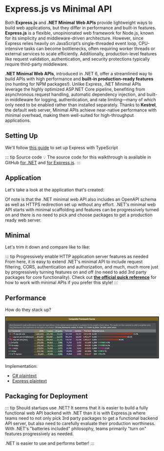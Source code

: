 # Express.js vs Minimal API

Both **Express.js** and **.NET Minimal Web APIs** provide lightweight ways to build web applications, but they differ in performance and built-in features. **Express.js** is a flexible, unopinionated web framework for Node.js, known for its simplicity and middleware-driven architecture. However, since Express relies heavily on JavaScript’s single-threaded event loop, CPU-intensive tasks can become bottlenecks, often requiring worker threads or external services to scale efficiently. Additionally, production-level features like request validation, authentication, and security protections typically require third-party middleware.

**.NET Minimal Web APIs**, introduced in .NET 6, offer a streamlined way to build APIs with high performance and **built-in production-ready features** (no hunting for NPM packages!). Unlike Express, .NET Minimal APIs leverage the highly optimized ASP.NET Core pipeline, benefiting from asynchronous request handling, automatic dependency injection, and built-in middleware for logging, authentication, and rate limiting—many of which only need to be enabled rather than installed separately. Thanks to **Kestrel**, the default web server, Minimal APIs achieve near-native performance with minimal overhead, making them well-suited for high-throughput applications.

## Setting Up

We'll follow [this guide](https://blog.logrocket.com/how-to-set-up-node-typescript-express/) to set up Express with TypeScript

<CodeSplitter>
  <template #left>

```shell
# macOS Express.js TypeScript setup
npm init -y           # Init package.json
npm i express dotenv  # Install express and dotenv
echo PORT=3000 .env   # Create the .env file

# Setup TypeScript
npm i -D typescript @types/express @types/node
npx tsc --init # Initialize TypeScript

# Edit tsconfig.json compilerOptions.outDir = "./dist"

# Create the entry point:
echo "import express, { Express, Request, Response } from 'express';
import dotenv from 'dotenv';

dotenv.config();

const app: Express = express();
const port = process.env.PORT || 3000;

app.get('/', (req: Request, res: Response) => {
  res.send('Express + TypeScript Server');
});

app.listen(port, () => {
  console.log('Server is running at http://localhost:' + port);
});" > index.ts

# Add packages to support hot reload
npm i -D nodemon ts-node concurrently

# Update package.json
# "scripts": {
#  "build": "npx tsc",
#  "start": "node dist/index.js",
#  "dev": "nodemon src/index.ts"
# }

npm run dev # ✅ Server ready!
```

  </template>
  <template #right>

```shell
# macOs .NET Minimal API setup

# Scaffold the API
dotnet new webapi

# Run and watch for file changes
dotnet watch --non-interactive # ✅ Server ready!
```

  </template>
</CodeSplitter>

::: tip Source code
💡 The source code for this walkthrough is available in GitHub [for .NET](https://github.com/CharlieDigital/typescript-is-like-csharp/tree/main/src/csharp/webapi-minimal) and [for Express.js](https://github.com/CharlieDigital/typescript-is-like-csharp/tree/main/src/typescript/express-app).
:::

## Application

Let's take a look at the application that's created:

<CodeSplitter>
  <template #left>

```ts
import express, { Express, Request, Response } from 'express';
import dotenv from 'dotenv';

dotenv.config();

const app: Express = express();
const port = process.env.PORT || 3000;

app.get('/', (req: Request, res: Response) => {
  res.send('Express + TypeScript Server');
});

app.listen(port, () => {
  console.log('Server is running at http://localhost:' + port);
});

```

  </template>
  <template #right>

```csharp
var builder = WebApplication.CreateBuilder(args);

// Add services to the container.
// Learn more about configuring OpenAPI at https://aka.ms/aspnet/openapi
builder.Services.AddOpenApi();

var app = builder.Build();

// Configure the HTTP request pipeline.
if (app.Environment.IsDevelopment()) {
  app.MapOpenApi();
}

app.UseHttpsRedirection();

var summaries = new[] {
  "Freezing", "Bracing", "Chilly", "Cool", "Mild", "Warm", "Balmy", "Hot", "Sweltering", "Scorching"
};

app.MapGet("/weatherforecast", () => {
  var forecast =  Enumerable.Range(1, 5).Select(index =>
    new WeatherForecast (
      DateOnly.FromDateTime(DateTime.Now.AddDays(index)),
      Random.Shared.Next(-20, 55),
      summaries[Random.Shared.Next(summaries.Length)]
    ))
    .ToArray();
  return forecast;
})
.WithName("GetWeatherForecast");

app.Run();

record WeatherForecast(DateOnly Date, int TemperatureC, string? Summary) {
  public int TemperatureF => 32 + (int)(TemperatureC / 0.5556);
}

```

  </template>
</CodeSplitter>

Of note is that the .NET minimal web API also includes an OpenAPI schema as well as HTTPS redirection set up without any effort.  .NET's minimal web API starts with minimal scaffolding and features can be progressively turned on and there is no need to pick and choose packages to get a production ready web server.

## Minimal

Let's trim it down and compare like to like:

<CodeSplitter>
  <template #left>

```ts
import express, { Express, Request, Response } from 'express';

const app: Express = express();

app.get('/', (req: Request, res: Response) => {
  res.send('Express + TypeScript Server');
});

app.listen(3001, () => {
  console.log('Server is running at http://localhost:3001');
});
```

  </template>
  <template #right>

```csharp
var builder = WebApplication.CreateBuilder(args);

var app = builder.Build();

app.Urls.Add("http://0.0.0.0:3002");

app.MapGet("/", () => ".NET Minimal Web API");

app.Run();
```

  </template>
</CodeSplitter>

::: tip Progressively enable HTTP application server features as needed
From here, it is easy to extend .NET's minimal API to include request filtering, CORS, authentication and authorization, and much, much more just by progressively turning features on and off (no need to add 3rd party packages for core functionality).  Check out [**the official quick reference**](https://learn.microsoft.com/en-us/aspnet/core/fundamentals/minimal-apis?view=aspnetcore-9.0) for how to work with minimal APIs if you prefer this style!
:::

## Performance

How do they stack up?

![](../../assets/techempower.png)

<CodeSplitter>
  <template #left>

```ts
// 113,117; See reference link below
app.get("/plaintext", (req, res) => {
  writeResponse(res, GREETING, headerTypes["plain"]);
});

// 92,604
app.get("/json", (req, res) => {
  writeResponse(res, jsonSerializer({ message: GREETING }));
});
```

  </template>
  <template #right>

```csharp
// 7,014,298; See reference link below
app.MapGet("/plaintext", () => "Hello, World!");

// 1,042,029
app.MapGet("/json", () => new { message = "Hello, World!" });
```

  </template>
</CodeSplitter>

Implementation:

- [C# plaintext](https://github.com/TechEmpower/FrameworkBenchmarks/blob/master/frameworks/CSharp/aspnetcore/src/Minimal/Program.cs#L29)
- [Express plaintext](https://github.com/TechEmpower/FrameworkBenchmarks/blob/master/frameworks/JavaScript/express/src/server.mjs#L23C1-L25C4)

## Packaging for Deployment

<CodeSplitter>
  <template #left>

```shell
# Use alpine for size, but feel free to use other builds if running into issues.
FROM node:20-alpine
WORKDIR /usr/src/app

# Copy over assets
COPY package.json ./
COPY package-lock.json ./

# Install dependencies.
RUN npm ci

# Copy source
COPY . .

# Build the TypeScript
RUN npx tsc

# Start the server.
EXPOSE 3001
CMD ["node", "dist/index.js"]

# From src/typescript/express-app
# ✅ docker buildx build -t ts/express-web-api -f ./Dockerfile .
```

  </template>
  <template #right>

```shell
# Build layer
FROM mcr.microsoft.com/dotnet/sdk:9.0 AS build
WORKDIR /app

# Our project layer so we only update on new deps
COPY ./webapi-minimal.csproj ./webapi-minimal.csproj

# Restore dependencies
RUN dotnet restore

# Copy over code and publish
COPY ./Program.cs ./Program.cs

# Build the binaries
RUN dotnet publish ./webapi-minimal.csproj -o /app/published-app --configuration Release

# Runtime layer
FROM mcr.microsoft.com/dotnet/aspnet:9.0 AS runtime
WORKDIR /app
COPY --from=build /app/published-app /app

ENTRYPOINT [ "dotnet", "/app/webapi-minimal.dll" ]

# From src/csharp/webapi-minimal
# ✅ docker buildx build -t cs/minimal-web-api -f ./Dockerfile .
```

  </template>
</CodeSplitter>

::: tip Should startups use .NET?
It seems that it is easier to build a fully functional web API backend with .NET than it is with Express.js where teams need to not only pick 3rd party packages to get a functional backend API server, but also need to carefully evaluate their production worthiness.  With .NET's "batteries included" philosophy, teams primarily "turn on" features progressively as needed.

.NET is easier to use and performs better!
:::
